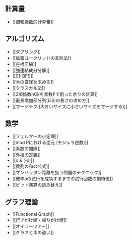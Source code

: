 ## 計算量

- [[調和級数的計算量]]

## アルゴリズム

- [[ダブリング]]
- [[拡張ユークリッドの互除法]]
- [[座標圧縮]]
- [[強連結成分分解]]
- [[01-BFS]]
- [[木の直径を求める]]
- [[クラスカル法]]
- [[2項係数nCkを素数Pで割った余りの計算]]
- [[最長増加部分列(LIS)の長さの求め方]]
- [[マージテク (大きいサイズに小さいサイズをマージする)]]

## 数学

- [[フェルマーの小定理]]
- [[mod Pにおける逆元 (モジュラ逆数)]]
- [[素数の間隔]]
- [[外積の定義]]
- [[x & (-x)]]
- [[数列の和の公式]]
- [[マンハッタン距離を扱う問題のテクニック]]
- [[確率pの試行を成功するまでの試行回数の期待値]]
- [[ビット演算の読み替え]]

## グラフ理論

- [[Functional Graph]]
- [[行きがけ順・帰りがけ順]]
- [[オイラーツアー]]
- [[グラフと木の違い]]
